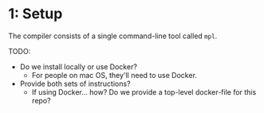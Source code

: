 # 1: Setup

The compiler consists of a single command-line tool called `mpl`.

TODO:
  - Do we install locally or use Docker?
    - For people on mac OS, they'll need to use Docker.
  - Provide both sets of instructions?
    - If using Docker... how? Do we provide a top-level docker-file for this
    repo?
